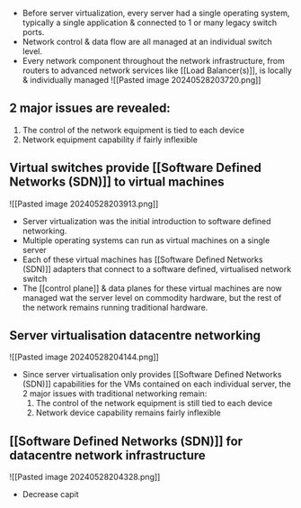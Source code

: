 - Before server virtualization, every server had a single operating system, typically a single application & connected to 1 or many legacy switch ports.
- Network control & data flow are all managed at an individual switch level.
- Every network component throughout the network infrastructure, from routers to advanced network services like [[Load Balancer(s)]], is locally & individually managed
![[Pasted image 20240528203720.png]]
## 2 major issues are revealed:
1. The control of the network equipment is tied to each device
2. Network equipment capability if fairly inflexible
## Virtual switches provide [[Software Defined Networks (SDN)]] to virtual machines
![[Pasted image 20240528203913.png]]
- Server virtualization was the initial introduction to software defined networking.
- Multiple operating systems can run as virtual machines on a single server
- Each of these virtual machines has [[Software Defined Networks (SDN)]] adapters that connect to a software defined, virtualised network switch
- The [[control plane]] & data planes for these virtual machines are now managed wat the server level on commodity hardware, but the rest of the network remains running traditional hardware.
## Server virtualisation datacentre networking
![[Pasted image 20240528204144.png]]
- Since server virtualisation only provides [[Software Defined Networks (SDN)]] capabilities for the VMs contained on each individual server, the 2 major issues with traditional networking remain:
	1. The control of the network equipment is still tied to each device
	2. Network device capability remains fairly inflexible
## [[Software Defined Networks (SDN)]] for datacentre network infrastructure
![[Pasted image 20240528204328.png]]
- Decrease capit